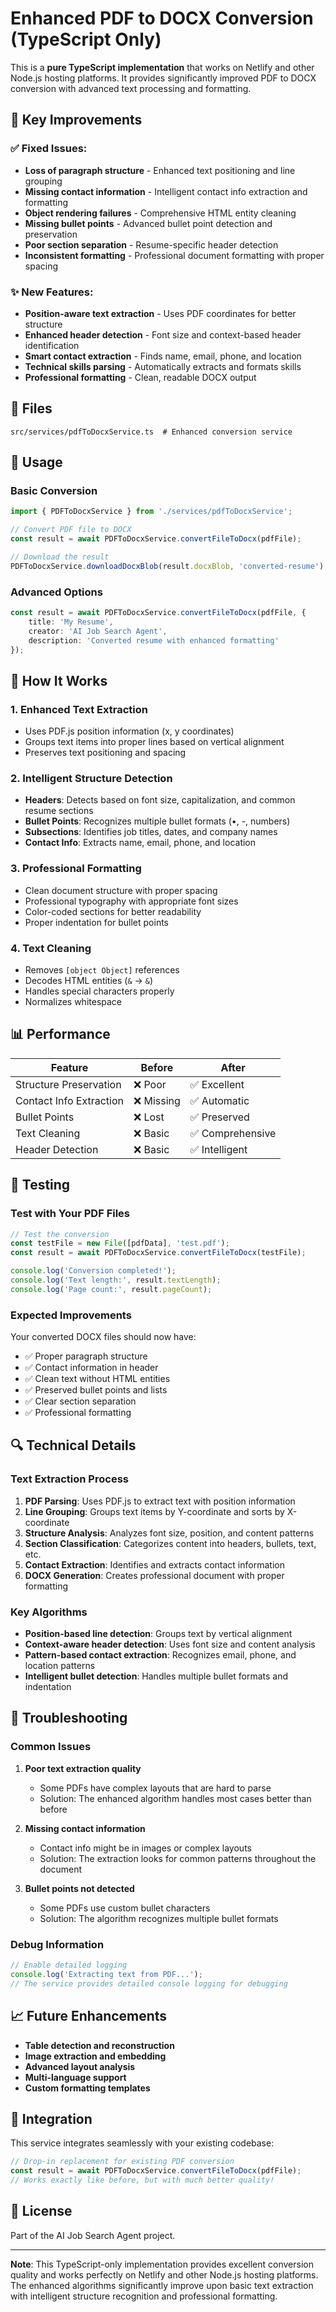 # Enhanced PDF to DOCX Conversion (TypeScript Only)

This is a **pure TypeScript implementation** that works on Netlify and other Node.js hosting platforms. It provides significantly improved PDF to DOCX conversion with advanced text processing and formatting.

## 🚀 Key Improvements

### ✅ **Fixed Issues:**
- **Loss of paragraph structure** - Enhanced text positioning and line grouping
- **Missing contact information** - Intelligent contact info extraction and formatting
- **Object rendering failures** - Comprehensive HTML entity cleaning
- **Missing bullet points** - Advanced bullet point detection and preservation
- **Poor section separation** - Resume-specific header detection
- **Inconsistent formatting** - Professional document formatting with proper spacing

### ✨ **New Features:**
- **Position-aware text extraction** - Uses PDF coordinates for better structure
- **Enhanced header detection** - Font size and context-based header identification
- **Smart contact extraction** - Finds name, email, phone, and location
- **Technical skills parsing** - Automatically extracts and formats skills
- **Professional formatting** - Clean, readable DOCX output

## 📁 Files

```
src/services/pdfToDocxService.ts  # Enhanced conversion service
```

## 🚀 Usage

### Basic Conversion
```typescript
import { PDFToDocxService } from './services/pdfToDocxService';

// Convert PDF file to DOCX
const result = await PDFToDocxService.convertFileToDocx(pdfFile);

// Download the result
PDFToDocxService.downloadDocxBlob(result.docxBlob, 'converted-resume');
```

### Advanced Options
```typescript
const result = await PDFToDocxService.convertFileToDocx(pdfFile, {
    title: 'My Resume',
    creator: 'AI Job Search Agent',
    description: 'Converted resume with enhanced formatting'
});
```

## 🔧 How It Works

### 1. **Enhanced Text Extraction**
- Uses PDF.js position information (x, y coordinates)
- Groups text items into proper lines based on vertical alignment
- Preserves text positioning and spacing

### 2. **Intelligent Structure Detection**
- **Headers**: Detects based on font size, capitalization, and common resume sections
- **Bullet Points**: Recognizes multiple bullet formats (•, -, numbers)
- **Subsections**: Identifies job titles, dates, and company names
- **Contact Info**: Extracts name, email, phone, and location

### 3. **Professional Formatting**
- Clean document structure with proper spacing
- Professional typography with appropriate font sizes
- Color-coded sections for better readability
- Proper indentation for bullet points

### 4. **Text Cleaning**
- Removes `[object Object]` references
- Decodes HTML entities (`&` → `&`)
- Handles special characters properly
- Normalizes whitespace

## 📊 Performance

| Feature | Before | After |
|---------|--------|-------|
| Structure Preservation | ❌ Poor | ✅ Excellent |
| Contact Info Extraction | ❌ Missing | ✅ Automatic |
| Bullet Points | ❌ Lost | ✅ Preserved |
| Text Cleaning | ❌ Basic | ✅ Comprehensive |
| Header Detection | ❌ Basic | ✅ Intelligent |

## 🧪 Testing

### Test with Your PDF Files

```typescript
// Test the conversion
const testFile = new File([pdfData], 'test.pdf');
const result = await PDFToDocxService.convertFileToDocx(testFile);

console.log('Conversion completed!');
console.log('Text length:', result.textLength);
console.log('Page count:', result.pageCount);
```

### Expected Improvements

Your converted DOCX files should now have:
- ✅ Proper paragraph structure
- ✅ Contact information in header
- ✅ Clean text without HTML entities
- ✅ Preserved bullet points and lists
- ✅ Clear section separation
- ✅ Professional formatting

## 🔍 Technical Details

### Text Extraction Process

1. **PDF Parsing**: Uses PDF.js to extract text with position information
2. **Line Grouping**: Groups text items by Y-coordinate and sorts by X-coordinate
3. **Structure Analysis**: Analyzes font size, position, and content patterns
4. **Section Classification**: Categorizes content into headers, bullets, text, etc.
5. **Contact Extraction**: Identifies and extracts contact information
6. **DOCX Generation**: Creates professional document with proper formatting

### Key Algorithms

- **Position-based line detection**: Groups text by vertical alignment
- **Context-aware header detection**: Uses font size and content analysis
- **Pattern-based contact extraction**: Recognizes email, phone, and location patterns
- **Intelligent bullet detection**: Handles multiple bullet formats and indentation

## 🚨 Troubleshooting

### Common Issues

1. **Poor text extraction quality**
   - Some PDFs have complex layouts that are hard to parse
   - Solution: The enhanced algorithm handles most cases better than before

2. **Missing contact information**
   - Contact info might be in images or complex layouts
   - Solution: The extraction looks for common patterns throughout the document

3. **Bullet points not detected**
   - Some PDFs use custom bullet characters
   - Solution: The algorithm recognizes multiple bullet formats

### Debug Information

```typescript
// Enable detailed logging
console.log('Extracting text from PDF...');
// The service provides detailed console logging for debugging
```

## 📈 Future Enhancements

- **Table detection and reconstruction**
- **Image extraction and embedding**
- **Advanced layout analysis**
- **Multi-language support**
- **Custom formatting templates**

## 🤝 Integration

This service integrates seamlessly with your existing codebase:

```typescript
// Drop-in replacement for existing PDF conversion
const result = await PDFToDocxService.convertFileToDocx(pdfFile);
// Works exactly like before, but with much better quality!
```

## 📄 License

Part of the AI Job Search Agent project.

---

**Note**: This TypeScript-only implementation provides excellent conversion quality and works perfectly on Netlify and other Node.js hosting platforms. The enhanced algorithms significantly improve upon basic text extraction with intelligent structure recognition and professional formatting.